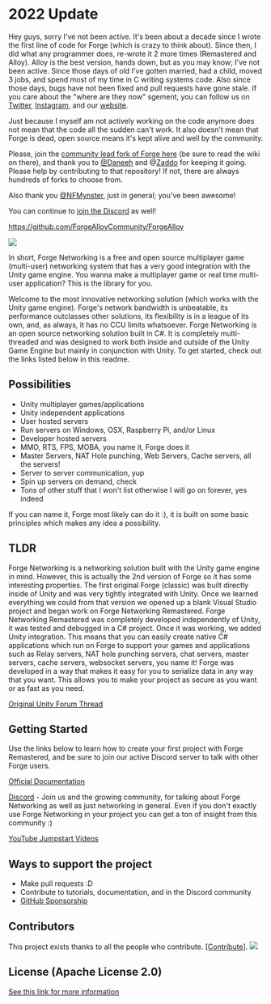 # 2022 Update
Hey guys, sorry I've not been active. It's been about a decade since I wrote the first line of code for Forge (which is crazy to think about). Since then, I did what any programmer does, re-wrote it 2 more times (Remastered and Alloy). Alloy is the best version, hands down, but as you may know; I've not been active. Since those days of old I've gotten married, had a child, moved 3 jobs, and spend most of my time in C writing systems code. Also since those days, bugs have not been fixed and pull requests have gone stale. If you care about the "where are they now" sgement, you can follow us on [Twitter](https://twitter.com/FarrisFaulds), [Instagram](https://www.instagram.com/FarrisFaulds/), and our [website](https://farrisfaulds.com/).


Just because I myself am not actively working on the code anymore does not mean that the code all the sudden can't work. It also doesn't mean that Forge is dead, open source means it's kept alive and well by the community.

Please, join the [community lead fork of Forge here](https://github.com/ForgeAlloyCommunity/ForgeAlloy) (be sure to read the wiki on there), and thank you to [@Daneeh](https://github.com/daneehAI) and @[Zaddo](https://github.com/zaddo67) for keeping it going. Please help by contributing to that repository! If not, there are always hundreds of forks to choose from.

Also thank you [@NFMynster](https://github.com/NFMynster), just in general; you've been awesome!

You can continue to [join the Discord](https://discord.gg/99mfUAH) as well!

https://github.com/ForgeAlloyCommunity/ForgeAlloy


![](http://i.imgur.com/ezLjujn.png)



In short, Forge Networking is a free and open source multiplayer game (multi-user) networking system that has a very good integration with the Unity game engine. You wanna make a multiplayer game or real time multi-user application? This is the library for you.

Welcome to the most innovative networking solution (which works with the Unity game engine). Forge's network bandwidth is unbeatable, its performance outclasses other solutions, its flexibility is in a league of its own, and, as always, it has no CCU limits whatsoever. Forge Networking is an open source networking solution built in C#. It is completely multi-threaded and was designed to work both inside and outside of the Unity Game Engine but mainly in conjunction with Unity. To get started, check out the links listed below in this readme.

## Possibilities
- Unity multiplayer games/applications
- Unity independent applications
- User hosted servers
- Run servers on Windows, OSX, Raspberry Pi, and/or Linux
- Developer hosted servers
- MMO, RTS, FPS, MOBA, you name it, Forge does it
- Master Servers, NAT Hole punching, Web Servers, Cache servers, all the servers!
- Server to server communication, yup
- Spin up servers on demand, check
- Tons of other stuff that I won't list otherwise I will go on forever, yes indeed

If you can name it, Forge most likely can do it :), it is built on some basic principles which makes any idea a possibility.

## TLDR
Forge Networking is a networking solution built with the Unity game engine in mind. However, this is actually the 2nd version of Forge so it has some interesting properties. The first original Forge (classic) was built directly inside of Unity and was very tightly integrated with Unity. Once we learned everything we could from that version we opened up a blank Visual Studio project and began work on Forge Networking Remastered. Forge Networking Remastered was completely developed independently of Unity, it was tested and debugged in a C# project. Once it was working, we added Unity integration. This means that you can easily create native C# applications which run on Forge to support your games and applications such as Relay servers, NAT hole punching servers, chat servers, master servers, cache servers, websocket servers, you name it! Forge was developed in a way that makes it easy for you to serialize data in any way that you want. This allows you to make your project as secure as you want or as fast as you need.

[Original Unity Forum Thread](https://forum.unity3d.com/threads/no-ccu-limit-forge-networking-superpowered-fully-cross-platform.286900/)

## Getting Started
Use the links below to learn how to create your first project with Forge Remastered, and be sure to join our active Discord server to talk with other Forge users.

[Official Documentation](https://github.com/BeardedManStudios/ForgeNetworkingRemastered/wiki)

[Discord](https://discord.gg/yzZwEYm) - Join us and the growing community, for talking about Forge Networking as well as just networking in general. Even if you don't exactly use Forge Networking in your project you can get a ton of insight from this community :)

[YouTube Jumpstart Videos](https://www.youtube.com/playlist?list=PLm1w78-UUlMIi5Vfwy6ckJQIQMHMT-QS5)

## Ways to support the project
- Make pull requests :D
- Contribute to tutorials, documentation, and in the Discord community
- [GitHub Sponsorship](https://github.com/sponsors/BrentFarris)

## Contributors

This project exists thanks to all the people who contribute. [[Contribute](CONTRIBUTING.md)].
<img src="https://opencollective.com/forgenetworking/contributors.svg?width=890&button=false" />

## License (Apache License 2.0)
[See this link for more information](https://github.com/BeardedManStudios/ForgeNetworkingRemastered/blob/master/LICENSE)
